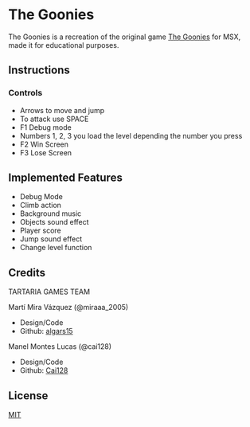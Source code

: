 # The Goonies 
The Goonies is a recreation of the original game [The Goonies](https://www.youtube.com/watch?v=yhFCiZIcjgE) for MSX, made it for educational purposes.




## Instructions

### Controls
- Arrows to move and jump
- To attack use SPACE
- F1 Debug mode
- Numbers 1, 2, 3 you load the level depending the number you press
- F2 Win Screen
- F3 Lose Screen
   

## Implemented Features
- Debug Mode
- Climb action
- Background music
- Objects sound effect
- Player score
- Jump sound effect
- Change level function



## Credits
TARTARIA GAMES TEAM

Martí Mira Vázquez  (@miraaa_2005)

- Design/Code
- Github: [algars15](https://github.com/algars15)

Manel Montes Lucas  (@cai128)
- Design/Code
- Github: [Cai128](https://github.com/Cai128)
## License

[MIT](https://choosealicense.com/licenses/mit/)

